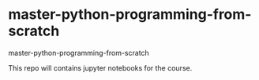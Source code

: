# master-python-programming-from-scratch
master-python-programming-from-scratch

This repo will contains jupyter notebooks for the course.

